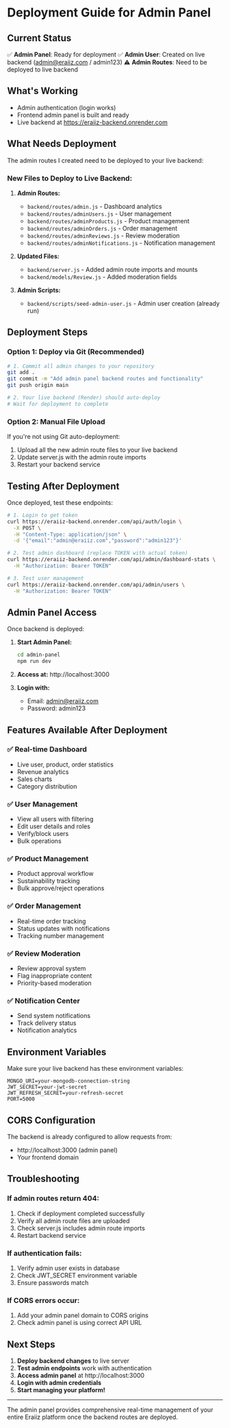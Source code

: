# Deployment Guide for Admin Panel

## Current Status

✅ **Admin Panel**: Ready for deployment
✅ **Admin User**: Created on live backend (admin@eraiiz.com / admin123)
⚠️ **Admin Routes**: Need to be deployed to live backend

## What's Working

- Admin authentication (login works)
- Frontend admin panel is built and ready
- Live backend at https://eraiiz-backend.onrender.com

## What Needs Deployment

The admin routes I created need to be deployed to your live backend:

### New Files to Deploy to Live Backend:

1. **Admin Routes:**
   - `backend/routes/admin.js` - Dashboard analytics
   - `backend/routes/adminUsers.js` - User management
   - `backend/routes/adminProducts.js` - Product management  
   - `backend/routes/adminOrders.js` - Order management
   - `backend/routes/adminReviews.js` - Review moderation
   - `backend/routes/adminNotifications.js` - Notification management

2. **Updated Files:**
   - `backend/server.js` - Added admin route imports and mounts
   - `backend/models/Review.js` - Added moderation fields

3. **Admin Scripts:**
   - `backend/scripts/seed-admin-user.js` - Admin user creation (already run)

## Deployment Steps

### Option 1: Deploy via Git (Recommended)

```bash
# 1. Commit all admin changes to your repository
git add .
git commit -m "Add admin panel backend routes and functionality"
git push origin main

# 2. Your live backend (Render) should auto-deploy
# Wait for deployment to complete
```

### Option 2: Manual File Upload

If you're not using Git auto-deployment:

1. Upload all the new admin route files to your live backend
2. Update server.js with the admin route imports
3. Restart your backend service

## Testing After Deployment

Once deployed, test these endpoints:

```bash
# 1. Login to get token
curl https://eraiiz-backend.onrender.com/api/auth/login \
  -X POST \
  -H "Content-Type: application/json" \
  -d '{"email":"admin@eraiiz.com","password":"admin123"}'

# 2. Test admin dashboard (replace TOKEN with actual token)
curl https://eraiiz-backend.onrender.com/api/admin/dashboard-stats \
  -H "Authorization: Bearer TOKEN"

# 3. Test user management
curl https://eraiiz-backend.onrender.com/api/admin/users \
  -H "Authorization: Bearer TOKEN"
```

## Admin Panel Access

Once backend is deployed:

1. **Start Admin Panel:**
   ```bash
   cd admin-panel
   npm run dev
   ```

2. **Access at:** http://localhost:3000

3. **Login with:**
   - Email: admin@eraiiz.com
   - Password: admin123

## Features Available After Deployment

### ✅ Real-time Dashboard
- Live user, product, order statistics
- Revenue analytics
- Sales charts
- Category distribution

### ✅ User Management
- View all users with filtering
- Edit user details and roles
- Verify/block users
- Bulk operations

### ✅ Product Management
- Product approval workflow
- Sustainability tracking
- Bulk approve/reject operations

### ✅ Order Management
- Real-time order tracking
- Status updates with notifications
- Tracking number management

### ✅ Review Moderation
- Review approval system
- Flag inappropriate content
- Priority-based moderation

### ✅ Notification Center
- Send system notifications
- Track delivery status
- Notification analytics

## Environment Variables

Make sure your live backend has these environment variables:

```env
MONGO_URI=your-mongodb-connection-string
JWT_SECRET=your-jwt-secret
JWT_REFRESH_SECRET=your-refresh-secret
PORT=5000
```

## CORS Configuration

The backend is already configured to allow requests from:
- http://localhost:3000 (admin panel)
- Your frontend domain

## Troubleshooting

### If admin routes return 404:
1. Check if deployment completed successfully
2. Verify all admin route files are uploaded
3. Check server.js includes admin route imports
4. Restart backend service

### If authentication fails:
1. Verify admin user exists in database
2. Check JWT_SECRET environment variable
3. Ensure passwords match

### If CORS errors occur:
1. Add your admin panel domain to CORS origins
2. Check admin panel is using correct API URL

## Next Steps

1. **Deploy backend changes** to live server
2. **Test admin endpoints** work with authentication
3. **Access admin panel** at http://localhost:3000
4. **Login with admin credentials**
5. **Start managing your platform!**

---

The admin panel provides comprehensive real-time management of your entire Eraiiz platform once the backend routes are deployed.